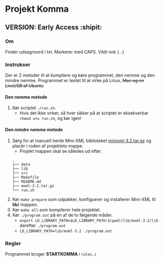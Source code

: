 # Projekt Komma

## VERSION: Early Access :shipit:

### Om
Finder udsagnsord i txt. Markerer med CAPS.
Vildt nok (...)

### Instrukser
Der er 2 metoder til at kompilere og køre programmet, den nemme og den mindre nemme.
Programmet er testet til at virke på Linux, ~~Mac og en LiveUSB af Ubuntu~~
#### Den nemme metode
1. Kør scriptet `./run.sh`.
    - Hvis det ikke virker, så hver sikker på at scriptet er eksekverbar `chmod u+x run.sh`, og kør igen!

#### Den _mindre_ nemme metode
1. Sørg for at manuelt hente Mini-XML biblioteket [minixml-3.2.tar.gz](https://github.com/michaelrsweet/mxml/releases/download/v3.2/mxml-3.2.tar.gz) og placér i roden af projektets mappe.
    - Projekt mappen skal se således ud efter.
    ```
    .
    ├── data
    ├── lib
    ├── src
    ├── Makefile
    ├── README.md
    ├── mxml-3.2.tar.gz
    └── run.sh
    ```
2. Kør `make prepare` som udpakker, konfiguerer og installerer Mini-XML til **lib/** mappen.
3. Kør `make all` som kompilerer hele projektet.
4. Kør `./program.out` på en af de to følgende måder.
    - `export LD_LIBRARY_PATH=$LD_LIBRARY_PATH:$(pwd)/lib/mxml-3.2/lib` derefter `./program.out`
    - `LD_LIBRARY_PATH=lib/mxml-3.2 ./program.out`

### Regler
Programmet bruger **STARTKOMMA** i `rules.c`
